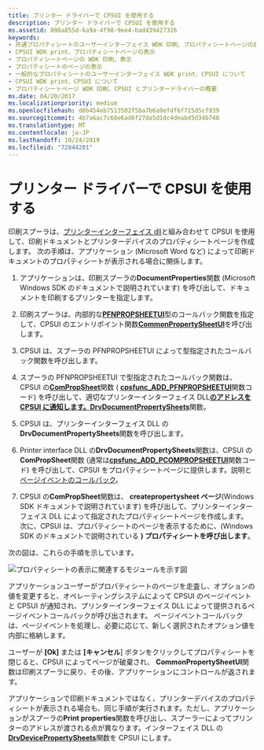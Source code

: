 ```yaml
---
title: プリンター ドライバーで CPSUI を使用する
description: プリンター ドライバーで CPSUI を使用する
ms.assetid: 898a855d-6a9a-4f98-9ee4-bad439427326
keywords:
- 共通プロパティシートのユーザーインターフェイス WDK 印刷、プロパティシートページの表示
- CPSUI WDK print、プロパティシートページの表示
- プロパティシートページの WDK 印刷、表示
- プロパティシートのページの表示
- 一般的なプロパティシートのユーザーインターフェイス WDK print、CPSUI について
- CPSUI WDK print、CPSUI について
- プロパティシートページ WDK 印刷、CPSUI とプリンタードライバーの概要
ms.date: 04/20/2017
ms.localizationpriority: medium
ms.openlocfilehash: d0b454eb7513502f5ba7b6a9efdf6f715d5cf939
ms.sourcegitcommit: 4b7a6ac7c68e6ad6f27da5d1dc4deabd5d34b748
ms.translationtype: MT
ms.contentlocale: ja-JP
ms.lasthandoff: 10/24/2019
ms.locfileid: "72844201"
---
```

# <a name="using-cpsui-with-printer-drivers"></a>プリンター ドライバーで CPSUI を使用する





印刷スプーラは、[プリンターインターフェイス dll](printer-interface-dll.md)と組み合わせて CPSUI を使用して、印刷ドキュメントとプリンターデバイスのプロパティシートページを作成します。 次の手順は、アプリケーション (Microsoft Word など) によって印刷ドキュメントのプロパティシートが表示される場合に関係します。

1.  アプリケーションは、印刷スプーラの**DocumentProperties**関数 (Microsoft Windows SDK のドキュメントで説明されています) を呼び出して、ドキュメントを印刷するプリンターを指定します。

2.  印刷スプーラは、内部的な[**PFNPROPSHEETUI**](https://docs.microsoft.com/windows-hardware/drivers/ddi/compstui/nc-compstui-pfnpropsheetui)型のコールバック関数を指定して、CPSUI のエントリポイント関数[**CommonPropertySheetUI**](https://docs.microsoft.com/windows-hardware/drivers/ddi/compstui/nf-compstui-commonpropertysheetuia)を呼び出します。

3.  CPSUI は、スプーラの PFNPROPSHEETUI によって型指定されたコールバック関数を呼び出します。

4.  スプーラの PFNPROPSHEETUI で型指定されたコールバック関数は、CPSUI の[**ComPropSheet**](https://docs.microsoft.com/windows-hardware/drivers/ddi/compstui/nc-compstui-pfncompropsheet)関数 ( [**cpsfunc\_ADD\_PFNPROPSHEETUI**](https://docs.microsoft.com/previous-versions/ff546391(v=vs.85))関数コード) を呼び出して、適切なプリンターインターフェイス DLL[**のアドレスを CPSUI に通知します。DrvDocumentPropertySheets**](https://docs.microsoft.com/windows-hardware/drivers/ddi/winddiui/nf-winddiui-drvdocumentpropertysheets)関数。

5.  CPSUI は、プリンターインターフェイス DLL の**DrvDocumentPropertySheets**関数を呼び出します。

6.  Printer interface DLL の**DrvDocumentPropertySheets**関数は、CPSUI の**ComPropSheet**関数 (通常は[**cpsfunc\_ADD\_PCOMPROPSHEETUI**](https://docs.microsoft.com/previous-versions/ff546388(v=vs.85))関数コード) を呼び出して、CPSUI をプロパティシートページに提供します。説明と[ページイベントのコールバック](page-event-callbacks.md)。

7.  CPSUI の**ComPropSheet**関数は、 **createpropertysheet ページ**(Windows SDK ドキュメントで説明されています) を呼び出して、プリンターインターフェイス DLL によって指定されたプロパティシートページを作成します。 次に、CPSUI は、プロパティシートのページを表示するために、(Windows SDK のドキュメントで説明されている **) プロパティシートを呼び出します**。

次の図は、これらの手順を示しています。

![プロパティシートの表示に関連するモジュールを示す図](images/usecpsui.png)

アプリケーションユーザーがプロパティシートのページを走査し、オプションの値を変更すると、オペレーティングシステムによって CPSUI のページイベントと CPSUI が通知され、プリンターインターフェイス DLL によって提供されるページイベントコールバックが呼び出されます。 ページイベントコールバックは、ページイベントを処理し、必要に応じて、新しく選択されたオプション値を内部に格納します。

ユーザーが **[Ok]** または **[キャンセル**] ボタンをクリックしてプロパティシートを閉じると、CPSUI によってページが破棄され、 **CommonPropertySheetUI**関数は印刷スプーラに戻り、その後、アプリケーションにコントロールが返されます。

アプリケーションで印刷ドキュメントではなく、プリンターデバイスのプロパティシートが表示される場合も、同じ手順が実行されます。ただし、アプリケーションがスプーラの**Print properties**関数を呼び出し、スプーラーによってプリンターのアドレスが渡される点が異なります。インターフェイス DLL の[**DrvDevicePropertySheets**](https://docs.microsoft.com/windows-hardware/drivers/ddi/winddiui/nf-winddiui-drvdevicepropertysheets)関数を CPSUI にします。

 

 




